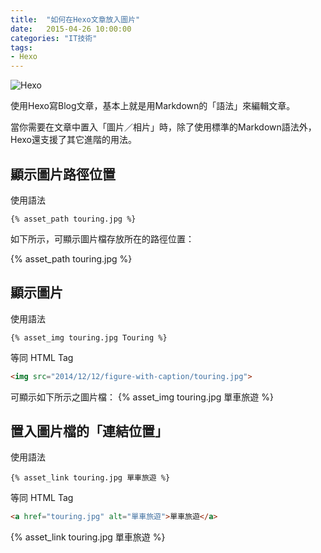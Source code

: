 ```yaml
---
title:  "如何在Hexo文章放入圖片"
date:   2015-04-26 10:00:00
categories: "IT技術"
tags:
- Hexo
---
```


![Hexo](https://encrypted-tbn1.gstatic.com/images?q=tbn:ANd9GcR9-YiPtxqPWBo38HqxjiOV1Vr87B_tu5HKDQ8OCzZrD68R-cee)

使用Hexo寫Blog文章，基本上就是用Markdown的「語法」來編輯文章。

當你需要在文章中置入「圖片／相片」時，除了使用標準的Markdown語法外，Hexo還支援了其它進階的用法。

<!-- more -->
## 顯示圖片路徑位置

使用語法
``` hexo
{% asset_path touring.jpg %}
```
如下所示，可顯示圖片檔存放所在的路徑位置：

{% asset_path touring.jpg %}


## 顯示圖片

使用語法
``` hexo
{% asset_img touring.jpg Touring %}
```
等同 HTML Tag
``` html
<img src="2014/12/12/figure-with-caption/touring.jpg">
```

可顯示如下所示之圖片檔：
{% asset_img touring.jpg 單車旅遊 %}


## 置入圖片檔的「連結位置」

使用語法
``` hexo
{% asset_link touring.jpg 單車旅遊 %}
```
等同 HTML Tag
``` html
<a href="touring.jpg" alt="單車旅遊">單車旅遊</a>
```

{% asset_link touring.jpg 單車旅遊 %}

